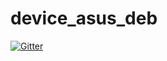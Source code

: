 # device_asus_deb

[![Gitter](https://badges.gitter.im/Join%20Chat.svg)](https://gitter.im/AOKP/device_asus_deb?utm_source=badge&utm_medium=badge&utm_campaign=pr-badge&utm_content=badge)